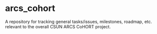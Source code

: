 # arcs_cohort
A repository for tracking general tasks/issues, milestones, roadmap, etc. relevant to the overall CSUN ARCS CoHORT project.
